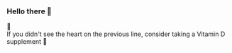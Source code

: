### Hello there :wave:

:black_heart: <br>
If you didn't see the heart on the previous line, consider taking a Vitamin D supplement 🙂

<!--

![Mariam's GitHub stats](https://github-readme-stats.vercel.app/api?username=Mariam05&show_icons=true&theme=buefy&count_private=true&hide=stars)


**Mariam05/Mariam05** is a ✨ _special_ ✨ repository because its `README.md` (this file) appears on your GitHub profile.

Here are some ideas to get you started:

- 🔭 I’m currently working on ...
- 🌱 I’m currently learning ...
- 👯 I’m looking to collaborate on ...
- 🤔 I’m looking for help with ...
- 💬 Ask me about ...
- 📫 How to reach me: ...
- 😄 Pronouns: ...
- ⚡ Fun fact: ...
-->
